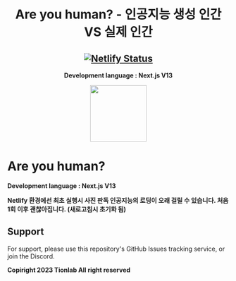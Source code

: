 <div align="center">
  
# Are you human? - 인공지능 생성 인간 VS 실제 인간
## [![Netlify Status](https://api.netlify.com/api/v1/badges/7bed3c09-1488-44ff-a51b-3fc4161ddd8b/deploy-status)](https://app.netlify.com/sites/gti-captcha/deploys)
  **Development language : Next.js V13**
<p align="center">
  <a href="https://nextjs.org">
    <picture>
      <source media="(prefers-color-scheme: dark)" srcset="https://assets.vercel.com/image/upload/v1662130559/nextjs/Icon_dark_background.png">
      <img src="https://assets.vercel.com/image/upload/v1662130559/nextjs/Icon_light_background.png" height="128">
    </picture>
  </a>
</p>
</div>



# Are you human?

**Development language : Next.js V13**


**Netlify 환경에선 최초 실행시 사진 판독 인공지능의 로딩이 오래 걸릴 수 있습니다. 처음 1회 이후 괜찮아집니다. (새로고침시 초기화 됨)**



## Support
For support, please use this repository's GitHub Issues tracking service, or join the Discord.


__Copiright 2023 Tionlab All right reserved__
